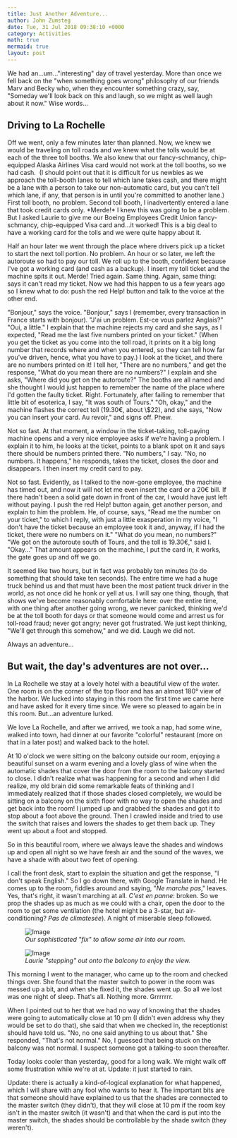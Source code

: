 ```yaml
---
title: Just Another Adventure...
author: John Zumsteg
date: Tue, 31 Jul 2018 09:38:10 +0000
category: Activities
math: true
mermaid: true
layout: post
---
```

We had an...um..."interesting" day of travel yesterday. More than once we fell back on the "when something goes wrong" philosophy of our friends Marv and Becky who, when they encounter something crazy, say, "Someday we'll look back on this and laugh, so we might as well laugh about it now." Wise words...
<h2>Driving to La Rochelle</h2>
Off we went, only a few minutes later than planned. Now, we knew we would be traveling on toll roads and we knew what the tolls would be at each of the three toll booths. We also knew that our fancy-schmancy, chip-equipped Alaska Airlines Visa card would not work at the toll booths, so we had cash.  (I should point out that it is difficult for us newbies as we approach the toll-booth lanes to tell which lane takes cash, and there might be a lane with a person to take our non-automatic card, but you can't tell which lane, if any, that person is in until you're committed to another lane.) First toll booth, no problem. Second toll booth, I inadvertently entered a lane that took credit cards only. *Merde!* I knew this was going to be a problem. But I asked Laurie to give me our Boeing Employees Credit Union fancy-schmancy, chip-equipped Visa card and...it worked! This is a big deal to have a working card for the tolls and we were quite happy about it.

Half an hour later we went through the place where drivers pick up a ticket to start the next toll portion. No problem. An hour or so later, we left the autoroute so had to pay our toll. We roll up to the booth, confident because I've got a working card (and cash as a backup). I insert my toll ticket and the machine spits it out. Merde! Tried again. Same thing. Again, same thing: says it can't read my ticket. Now we had this happen to us a few years ago so I knew what to do: push the red Help! button and talk to the voice at the other end.

"Bonjour," says the voice. "Bonjour," says I (remember, every transaction in France starts with bonjour). "J'ai un problem. Est-ce vous parlez Anglais?" "Oui, a little." I explain that the machine rejects my card and she says, as I expected, "Read me the last five numbers printed on your ticket." (When you get the ticket as you come into the toll road, it prints on it a big long number that records where and when you entered, so they can tell how far you've driven, hence, what you have to pay.) I look at the ticket, and there are no numbers printed on it! I tell her, "There are no numbers," and get the response, "What do you mean there are no numbers?" I explain and she asks, "Where did you get on the autoroute?" The booths are all named and she thought I would just happen to remember the name of the place where I'd gotten the faulty ticket. Right. Fortunately, after failing to remember that little bit of esoterica, I say, "It was south of Tours." "Oh, okay," and the machine flashes the correct toll (19.30€, about \\$22), and she says, "Now you can insert your card. Au revoir," and signs off. Phew.

Not so fast. At that moment, a window in the ticket-taking, toll-paying machine opens and a very nice employee asks if we're having a problem. I explain it to him, he looks at the ticket, points to a blank spot on it and says there should be numbers printed there. "No numbers," I say. "No, no numbers. It happens," he responds, takes the ticket, closes the door and disappears. I then insert my credit card to pay.

Not so fast. Evidently, as I talked to the now-gone employee, the machine has timed out, and now it will not let me even insert the card or a 20€ bill. If there hadn't been a solid gate down in front of the car, I would have just left without paying. I push the red Help! button again, get another person, and explain to him the problem. He, of course, says, "Read me the number on your ticket," to which I reply, with just a little exasperation in my voice, "I don't have the ticket because an employee took it and, anyway, if I had the ticket, there were no numbers on it." "What do you mean, no numbers?" "We got on the autoroute south of Tours, and the toll is 19.30€," said I. "Okay..." That amount appears on the machine, I put the card in, it works, the gate goes up and off we go.

It seemed like two hours, but in fact was probably ten minutes (to do something that should take ten seconds). The entire time we had a huge truck behind us and that must have been the most patient truck driver in the world, as not once did he honk or yell at us. I will say one thing, though, that shows we've become reasonably comfortable here: over the entire time, with one thing after another going wrong, we never panicked, thinking we'd be at the toll booth for days or that someone would come and arrest us for toll-road fraud; never got angry; never got frustrated. We just kept thinking, "We'll get through this somehow," and we did. Laugh we did not.

Always an adventure...
<h2>But wait, the day's adventures are not over...</h2>
In La Rochelle we stay at a lovely hotel with a beautiful view of the water. One room is on the corner of the top floor and has an almost 180° view of the harbor. We lucked into staying in this room the first time we came here and have asked for it every time since. We were so pleased to again be in this room. But...an adventure lurked.

We love La Rochelle, and after we arrived, we took a nap, had some wine, walked into town, had dinner at our favorite "colorful" restaurant (more on that in a later post) and walked back to the hotel.

At 10 o'clock we were sitting on the balcony outside our room, enjoying a beautiful sunset on a warm evening and a lovely glass of wine when the automatic shades that cover the door from the room to the balcony started to close. I didn't realize what was happening for a second and when I did realize, my old brain did some remarkable feats of thinking and I immediately realized that if those shades closed completely, we would be sitting on a balcony on the sixth floor with no way to open the shades and get back into the room! I jumped up and grabbed the shades and got it to stop about a foot above the ground. Then I crawled inside and tried to use the switch that raises and lowers the shades to get them back up. They went up about a foot and stopped.

So in this beautiful room, where we always leave the shades and windows up and open all night so we have fresh air and the sound of the waves, we have a shade with about two feet of opening.

I call the front desk, start to explain the situation and get the response, "I don't speak English." So I go down there, with Google Translate in hand. He comes up to the room, fiddles around and saying, "*Ne marche pas*," leaves. Yes, that's right, it wasn't marching at all. *C'est en panne*: broken. So we prop the shades up as much as we could with a chair, open the door to the room to get some ventilation (the hotel might be a 3-star, but air-conditioning? *Pas de climatesée*). A night of miserable sleep followed.

<figure>
	<img src="{{"/assets/images/2018/07/DSC05708.jpg" | prepend: site.baseurl | prepend: site.url }}" alt="Image" />
	<figcaption><em>Our sophisticated "fix" to allow some air into our room.</em></figcaption>
</figure>



<figure>
	<img src="{{"/assets/images/2018/07/DSC05710.jpg" | prepend: site.baseurl | prepend: site.url }}" alt="Image" />
	<figcaption><em>Laurie "stepping" out onto the balcony to enjoy the view.</em></figcaption>
</figure>



This morning I went to the manager, who came up to the room and checked things over. She found that the master switch to power in the room was messed up a bit, and when she fixed it, the shades went up. So all we lost was one night of sleep. That's all. Nothing more. Grrrrrrr.

When I pointed out to her that we had no way of knowing that the shades were going to automatically close at 10 pm (I didn't even address why they would be set to do that), she said that when we checked in, the receptionist should have told us. "No, no one said anything to us about that." She responded, "That's not normal." No, I guessed that being stuck on the balcony was not normal. I suspect someone got a talking-to soon thereafter.

Today looks cooler than yesterday, good for a long walk. We might walk off some frustration while we're at at. Update: it just started to rain.

Update: there is actually a kind-of-logical explanation for what happened, which I will share with any fool who wants to hear it. The important bits are that someone should have explained to us that the shades are connected to the master switch (they didn't), that they will close at 10 pm if the room key isn't in the master switch (it wasn't) and that when the card is put into the master switch, the shades should be controllable by the shade switch (they weren't).
